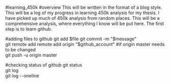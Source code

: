 #learning_450k
#overview
This will be written in the format of a blog style.
This will be a log of my progress in learning 450k analysis for my thesis.
I have picked up much of 450k analysis from random places. This will be a comprehensive analysis, where everything I know will be put here.
The first step is to learn github.

#adding files to github
git add $file   
git commit -m "$message"  
git remote add remote add origin "$github_account" #if origin master needs to be changed   
git push -u origin master  

#checking status of github
git status  
git log  
git log --oneline  
